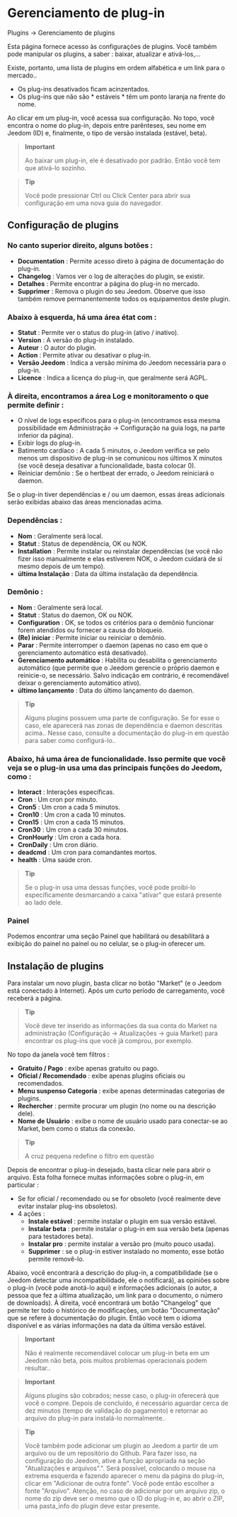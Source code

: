 # Gerenciamento de plug-in
Plugins → Gerenciamento de plugins

Esta página fornece acesso às configurações de plugins.
Você também pode manipular os plugins, a saber : baixar, atualizar e ativá-los,…

Existe, portanto, uma lista de plugins em ordem alfabética e um link para o mercado..
- Os plug-ins desativados ficam acinzentados.
- Os plug-ins que não são * estáveis * têm um ponto laranja na frente do nome.

Ao clicar em um plug-in, você acessa sua configuração. No topo, você encontra o nome do plug-in, depois entre parênteses, seu nome em Jeedom (ID) e, finalmente, o tipo de versão instalada (estável, beta).

> **Important**
>
> Ao baixar um plug-in, ele é desativado por padrão. Então você tem que ativá-lo sozinho.

> **Tip**
>
> Você pode pressionar Ctrl ou Click Center para abrir sua configuração em uma nova guia do navegador.

## Configuração de plugins

### No canto superior direito, alguns botões :

- **Documentation** : Permite acesso direto à página de documentação do plug-in.
- **Changelog** : Vamos ver o log de alterações do plugin, se existir.
- **Detalhes** : Permite encontrar a página do plug-in no mercado.
- **Supprimer** : Remova o plugin do seu Jeedom. Observe que isso também remove permanentemente todos os equipamentos deste plugin.

### Abaixo à esquerda, há uma área **état** com :

- **Statut** : Permite ver o status do plug-in (ativo / inativo).
- **Version** : A versão do plug-in instalado.
- **Auteur** : O autor do plugin.
- **Action** : Permite ativar ou desativar o plug-in.
- **Versão Jeedom** : Indica a versão mínima do Jeedom necessária para o plug-in.
- **Licence** : Indica a licença do plug-in, que geralmente será AGPL.

### À direita, encontramos a área **Log e monitoramento** o que permite definir :

- O nível de logs específicos para o plug-in (encontramos essa mesma possibilidade em Administração → Configuração na guia logs, na parte inferior da página).
- Exibir logs do plug-in.
- Batimento cardíaco : A cada 5 minutos, o Jeedom verifica se pelo menos um dispositivo de plug-in se comunicou nos últimos X minutos (se você deseja desativar a funcionalidade, basta colocar 0).
- Reiniciar demônio : Se o hertbeat der errado, o Jeedom reiniciará o daemon.

Se o plug-in tiver dependências e / ou um daemon, essas áreas adicionais serão exibidas abaixo das áreas mencionadas acima.

### Dependências :

- **Nom** : Geralmente será local.
- **Statut** : Status de dependência, OK ou NOK.
- **Installation** : Permite instalar ou reinstalar dependências (se você não fizer isso manualmente e elas estiverem NOK, o Jeedom cuidará de si mesmo depois de um tempo).
- **última Instalação** : Data da última instalação da dependência.

### Demônio :

- **Nom** : Geralmente será local.
- **Statut** : Status do daemon, OK ou NOK.
- **Configuration** : OK, se todos os critérios para o demônio funcionar forem atendidos ou fornecer a causa do bloqueio.
- **(Re) iniciar** : Permite iniciar ou reiniciar o demônio.
- **Parar** : Permite interromper o daemon (apenas no caso em que o gerenciamento automático está desativado).
- **Gerenciamento automático** : Habilita ou desabilita o gerenciamento automático (que permite que o Jeedom gerencie o próprio daemon e reinicie-o, se necessário. Salvo indicação em contrário, é recomendável deixar o gerenciamento automático ativo).
- **último lançamento** : Data do último lançamento do daemon.

> **Tip**
>
> Alguns plugins possuem uma parte de configuração. Se for esse o caso, ele aparecerá nas zonas de dependência e daemon descritas acima..
> Nesse caso, consulte a documentação do plug-in em questão para saber como configurá-lo..

### Abaixo, há uma área de funcionalidade. Isso permite que você veja se o plug-in usa uma das principais funções do Jeedom, como :

- **Interact** : Interações específicas.
- **Cron** : Um cron por minuto.
- **Cron5** : Um cron a cada 5 minutos.
- **Cron10** : Um cron a cada 10 minutos.
- **Cron15** : Um cron a cada 15 minutos.
- **Cron30** : Um cron a cada 30 minutos.
- **CronHourly** : Um cron a cada hora.
- **CronDaily** : Um cron diário.
- **deadcmd** : Um cron para comandantes mortos.
- **health** : Uma saúde cron.

> **Tip**
>
> Se o plug-in usa uma dessas funções, você pode proibi-lo especificamente desmarcando a caixa "ativar" que estará presente ao lado dele.

### Painel

Podemos encontrar uma seção Painel que habilitará ou desabilitará a exibição do painel no painel ou no celular, se o plug-in oferecer um.

## Instalação de plugins

Para instalar um novo plugin, basta clicar no botão "Market" (e o Jeedom está conectado à Internet). Após um curto período de carregamento, você receberá a página.

> **Tip**
>
> Você deve ter inserido as informações da sua conta do Market na administração (Configuração → Atualizações → guia Market) para encontrar os plug-ins que você já comprou, por exemplo.

No topo da janela você tem filtros :
- **Gratuito / Pago** : exibe apenas gratuito ou pago.
- **Oficial / Recomendado** : exibe apenas plugins oficiais ou recomendados.
- **Menu suspenso Categoria** : exibe apenas determinadas categorias de plugins.
- **Rechercher** : permite procurar um plugin (no nome ou na descrição dele).
- **Nome de Usuário** : exibe o nome de usuário usado para conectar-se ao Market, bem como o status da conexão.

> **Tip**
>
> A cruz pequena redefine o filtro em questão

Depois de encontrar o plug-in desejado, basta clicar nele para abrir o arquivo. Esta folha fornece muitas informações sobre o plug-in, em particular :

- Se for oficial / recomendado ou se for obsoleto (você realmente deve evitar instalar plug-ins obsoletos).
- 4 ações :
    - **Instale estável** : permite instalar o plugin em sua versão estável.
    - **Instalar beta** : permite instalar o plug-in em sua versão beta (apenas para testadores beta).
    - **Instalar pro** : permite instalar a versão pro (muito pouco usada).
    - **Supprimer** : se o plug-in estiver instalado no momento, esse botão permite removê-lo.

Abaixo, você encontrará a descrição do plug-in, a compatibilidade (se o Jeedom detectar uma incompatibilidade, ele o notificará), as opiniões sobre o plug-in (você pode anotá-lo aqui) e informações adicionais (o autor, a pessoa que fez a última atualização, um link para o documento, o número de downloads). À direita, você encontrará um botão "Changelog" que permite ter todo o histórico de modificações, um botão "Documentação" que se refere à documentação do plugin. Então você tem o idioma disponível e as várias informações na data da última versão estável.

> **Important**
>
> Não é realmente recomendável colocar um plug-in beta em um Jeedom não beta, pois muitos problemas operacionais podem resultar..

> **Important**
>
> Alguns plugins são cobrados; nesse caso, o plug-in oferecerá que você o compre. Depois de concluído, é necessário aguardar cerca de dez minutos (tempo de validação do pagamento) e retornar ao arquivo do plug-in para instalá-lo normalmente..

> **Tip**
>
> Você também pode adicionar um plugin ao Jeedom a partir de um arquivo ou de um repositório do Github. Para fazer isso, na configuração do Jeedom, ative a função apropriada na seção "Atualizações e arquivos".". Será possível, colocando o mouse na extrema esquerda e fazendo aparecer o menu da página do plug-in, clicar em "Adicionar de outra fonte". Você pode então escolher a fonte "Arquivo". Atenção, no caso de adicionar por um arquivo zip, o nome do zip deve ser o mesmo que o ID do plug-in e, ao abrir o ZIP, uma pasta\_info do plugin deve estar presente.
